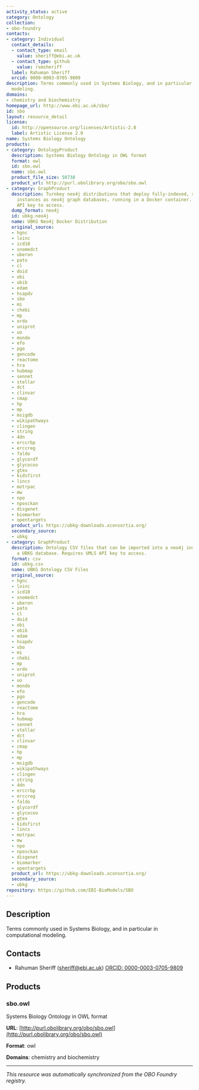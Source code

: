 ```yaml
---
activity_status: active
category: Ontology
collection:
- obo-foundry
contacts:
- category: Individual
  contact_details:
  - contact_type: email
    value: sheriff@ebi.ac.uk
  - contact_type: github
    value: rsmsheriff
  label: Rahuman Sheriff
  orcid: 0000-0003-0705-9809
description: Terms commonly used in Systems Biology, and in particular in computational
  modeling.
domains:
- chemistry and biochemistry
homepage_url: http://www.ebi.ac.uk/sbo/
id: sbo
layout: resource_detail
license:
  id: http://opensource.org/licenses/Artistic-2.0
  label: Artistic License 2.0
name: Systems Biology Ontology
products:
- category: OntologyProduct
  description: Systems Biology Ontology in OWL format
  format: owl
  id: sbo.owl
  name: sbo.owl
  product_file_size: 50738
  product_url: http://purl.obolibrary.org/obo/sbo.owl
- category: GraphProduct
  description: Turnkey neo4j distributions that deploy fully-indexed, standalone UBKG
    instances as neo4j graph databases, running in a Docker container. Requires UMLS
    API key to access.
  dump_format: neo4j
  id: ubkg.neo4j
  name: UBKG Neo4j Docker Distribution
  original_source:
  - hgnc
  - loinc
  - icd10
  - snomedct
  - uberon
  - pato
  - cl
  - doid
  - obi
  - obib
  - edam
  - hsapdv
  - sbo
  - mi
  - chebi
  - mp
  - ordo
  - uniprot
  - uo
  - mondo
  - efo
  - pgo
  - gencode
  - reactome
  - hra
  - hubmap
  - sennet
  - stellar
  - dct
  - clinvar
  - cmap
  - hp
  - mp
  - msigdb
  - wikipathways
  - clingen
  - string
  - 4dn
  - erccrbp
  - erccreg
  - faldo
  - glycordf
  - glycocoo
  - gtex
  - kidsfirst
  - lincs
  - motrpac
  - mw
  - npo
  - nposckan
  - disgenet
  - biomarker
  - opentargets
  product_url: https://ubkg-downloads.xconsortia.org/
  secondary_source:
  - ubkg
- category: GraphProduct
  description: Ontology CSV files that can be imported into a neo4j instance to create
    a UBKG database. Requires UMLS API key to access.
  format: csv
  id: ubkg.csv
  name: UBKG Ontology CSV Files
  original_source:
  - hgnc
  - loinc
  - icd10
  - snomedct
  - uberon
  - pato
  - cl
  - doid
  - obi
  - obib
  - edam
  - hsapdv
  - sbo
  - mi
  - chebi
  - mp
  - ordo
  - uniprot
  - uo
  - mondo
  - efo
  - pgo
  - gencode
  - reactome
  - hra
  - hubmap
  - sennet
  - stellar
  - dct
  - clinvar
  - cmap
  - hp
  - mp
  - msigdb
  - wikipathways
  - clingen
  - string
  - 4dn
  - erccrbp
  - erccreg
  - faldo
  - glycordf
  - glycocoo
  - gtex
  - kidsfirst
  - lincs
  - motrpac
  - mw
  - npo
  - nposckan
  - disgenet
  - biomarker
  - opentargets
  product_url: https://ubkg-downloads.xconsortia.org/
  secondary_source:
  - ubkg
repository: https://github.com/EBI-BioModels/SBO
---
```

## Description

Terms commonly used in Systems Biology, and in particular in computational modeling.

## Contacts

- Rahuman Sheriff (sheriff@ebi.ac.uk) [ORCID: 0000-0003-0705-9809](https://orcid.org/0000-0003-0705-9809)

## Products

### sbo.owl

Systems Biology Ontology in OWL format

**URL**: [http://purl.obolibrary.org/obo/sbo.owl](http://purl.obolibrary.org/obo/sbo.owl)

**Format**: owl

**Domains**: chemistry and biochemistry

---

*This resource was automatically synchronized from the OBO Foundry registry.*